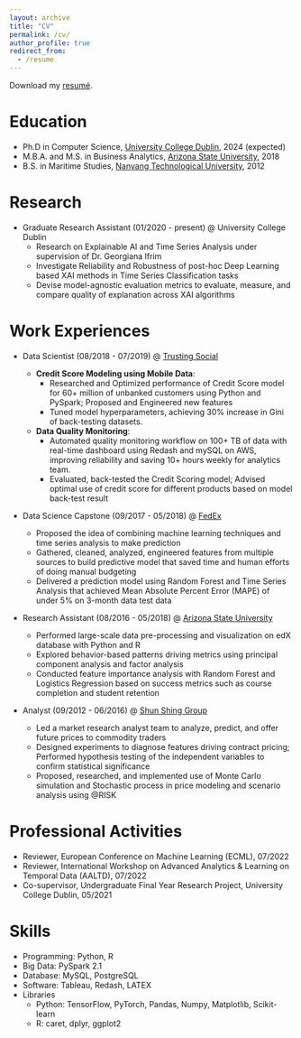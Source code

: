 ```yaml
---
layout: archive
title: "CV"
permalink: /cv/
author_profile: true
redirect_from:
  - /resume
---
```


Download my [resumé](https://trang-nguyenn.github.io/files/Trang_CV.pdf).
  

Education
======
* Ph.D in Computer Science, [University College Dublin](https://www.ucd.ie/cs/), 2024 (expected)
* M.B.A. and M.S. in Business Analytics, [Arizona State University](https://wpcarey.asu.edu/masters-programs/business-analytics), 2018
* B.S. in Maritime Studies, [Nanyang Technological University](https://www.ntu.edu.sg/education/undergraduate-programme/bachelor-of-science-in-maritime-studies), 2012

Research
======
* Graduate Research Assistant (01/2020 - present) @ University College Dublin
    * Research on Explainable AI and Time Series Analysis under supervision of Dr. Georgiana Ifrim
    * Investigate Reliability and Robustness of post-hoc Deep Learning based XAI methods in Time Series Classification tasks
    * Devise model-agnostic evaluation metrics to evaluate, measure, and compare quality of explanation across XAI algorithms


Work Experiences
======
* Data Scientist (08/2018 - 07/2019) @ [Trusting Social](https://trustingsocial.com/)
    * **Credit Score Modeling using Mobile Data**: 
      *  Researched and Optimized performance of Credit Score model for 60+ million of unbanked customers using Python and PySpark; Proposed and Engineered new features
      *  Tuned model hyperparameters, achieving 30% increase in Gini of back-testing datasets.
  * **Data Quality Monitoring**: 
    * Automated quality monitoring workflow on 100+ TB of data with real-time dashboard using Redash and mySQL on AWS, improving reliability and saving 10+ hours weekly for analytics team.
    * Evaluated, back-tested the Credit Scoring model; Advised optimal use of credit score for different products based on model back-test result
* Data Science Capstone (09/2017 - 05/2018) @ [FedEx](https://www.fedex.com/en-us/home.html)
    * Proposed the idea of combining machine learning techniques and time series analysis to make prediction
    * Gathered, cleaned, analyzed, engineered features from multiple sources to build predictive model that saved time and human efforts of doing manual budgeting
    * Delivered a prediction model using Random Forest and Time Series Analysis that achieved Mean Absolute Percent Error (MAPE) of under 5% on 3-month data test data
    
* Research Assistant (08/2016 - 05/2018) @ [Arizona State University](https://edplus.asu.edu/projects/asu-online)
    * Performed large-scale data pre-processing and visualization on edX database with Python and R
    * Explored behavior-based patterns driving metrics using principal component analysis and factor analysis
    * Conducted feature importance analysis with Random Forest and Logistics Regression based on success metrics such as course completion and student retention
* Analyst (09/2012 - 06/2016) @ [Shun Shing Group](https://ssgil.com/)
    *  Led a market research analyst team to analyze, predict, and offer future prices to commodity traders
    *  Designed experiments to diagnose features driving contract pricing; Performed hypothesis testing of the independent variables to confirm statistical significance
    *  Proposed, researched, and implemented use of Monte Carlo simulation and Stochastic process in price modeling and scenario analysis using @RISK


Professional Activities
======
* Reviewer, European Conference on Machine Learning (ECML), 07/2022
* Reviewer, International Workshop on Advanced Analytics & Learning on Temporal Data (AALTD), 07/2022
* Co-supervisor, Undergraduate Final Year Research Project, University College Dublin, 05/2021

Skills
======
* Programming: Python, R
* Big Data: PySpark 2.1
* Database: MySQL, PostgreSQL
* Software: Tableau, Redash, LATEX
* Libraries 
    * Python: TensorFlow, PyTorch, Pandas, Numpy, Matplotlib, Scikit-learn
    * R: caret, dplyr, ggplot2
